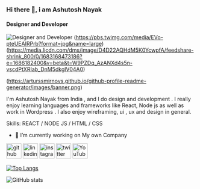 ### Hi there 👋, i am Ashutosh Nayak
#### Designer and Developer
![Designer and Developer](https://pbs.twimg.com/profile_banners/1245760529651486721/1599593874/1500x500)
(https://pbs.twimg.com/media/EVo-pteUEAIRPrb?format=jpg&name=large)
(https://media.licdn.com/dms/image/D4D22AQHdM5K0YcwpfA/feedshare-shrink_800/0/1683168473186?e=1686182400&v=beta&t=W9PZDq_AzANXd4s5n-vscdPtXRIab_DnM5dkglV04A0)



(https://arturssmirnovs.github.io/github-profile-readme-generator/images/banner.png)



I'm Ashutosh Nayak from India , and I do design and development . 
I really enjoy learning languages and frameworks like React, Node js  as well as work in  Wordpress . I also enjoy wireframing, ui , ux and design in general.

Skills: REACT / NODE JS / HTML / CSS

- 🔭 I’m currently working on My own Company 


[<img src='https://cdn.jsdelivr.net/npm/simple-icons@3.0.1/icons/github.svg' alt='github' height='40'>](https://github.com/ashutoshnayakhere)  [<img src='https://cdn.jsdelivr.net/npm/simple-icons@3.0.1/icons/linkedin.svg' alt='linkedin' height='40'>](https://www.linkedin.com/in/ashutosh-nayak-736b50199//)  [<img src='https://cdn.jsdelivr.net/npm/simple-icons@3.0.1/icons/instagram.svg' alt='instagram' height='40'>](https://www.instagram.com/ashutosh_nayak_._//)  [<img src='https://cdn.jsdelivr.net/npm/simple-icons@3.0.1/icons/twitter.svg' alt='twitter' height='40'>](https://twitter.com/Ashutoshnayak97)  [<img src='https://cdn.jsdelivr.net/npm/simple-icons@3.0.1/icons/youtube.svg' alt='YouTube' height='40'>](https://www.youtube.com/channel/https://www.youtube.com/@AshutoshNayakchannel)  

[![Top Langs](https://github-readme-stats.vercel.app/api/top-langs/?username=ashutoshnayakhere)](https://github.com/anuraghazra/github-readme-stats)

![GitHub stats](https://github-readme-stats.vercel.app/api?username=ashutoshnayakhere&show_icons=true)  

